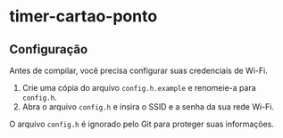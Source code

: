 # timer-cartao-ponto

## Configuração

Antes de compilar, você precisa configurar suas credenciais de Wi-Fi.

1.  Crie uma cópia do arquivo `config.h.example` e renomeie-a para `config.h`.
2.  Abra o arquivo `config.h` e insira o SSID e a senha da sua rede Wi-Fi.

O arquivo `config.h` é ignorado pelo Git para proteger suas informações.